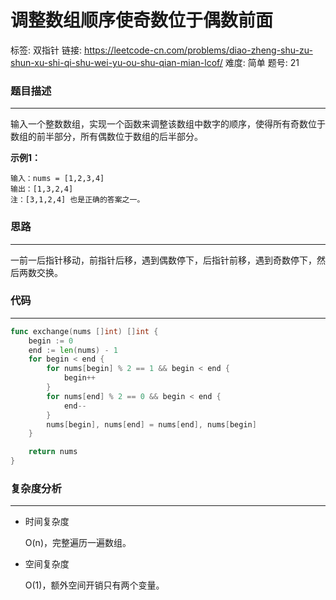 # 调整数组顺序使奇数位于偶数前面

标签: 双指针
链接: https://leetcode-cn.com/problems/diao-zheng-shu-zu-shun-xu-shi-qi-shu-wei-yu-ou-shu-qian-mian-lcof/
难度: 简单
题号: 21

### 题目描述

---

输入一个整数数组，实现一个函数来调整该数组中数字的顺序，使得所有奇数位于数组的前半部分，所有偶数位于数组的后半部分。

**示例1：**

```
输入：nums = [1,2,3,4]
输出：[1,3,2,4] 
注：[3,1,2,4] 也是正确的答案之一。
```

### 思路

---

一前一后指针移动，前指针后移，遇到偶数停下，后指针前移，遇到奇数停下，然后两数交换。

### 代码

---

```go
func exchange(nums []int) []int {
    begin := 0
    end := len(nums) - 1
    for begin < end {
        for nums[begin] % 2 == 1 && begin < end {
            begin++
        }
        for nums[end] % 2 == 0 && begin < end {
            end--
        }
        nums[begin], nums[end] = nums[end], nums[begin]
    }

    return nums
}
```

### 复杂度分析

---

- 时间复杂度

    O(n)，完整遍历一遍数组。

- 空间复杂度

    O(1)，额外空间开销只有两个变量。